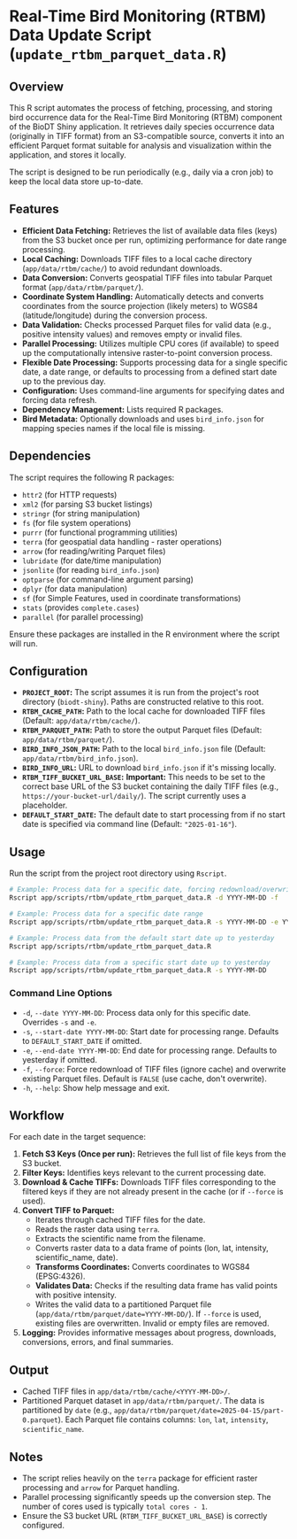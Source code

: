# Real-Time Bird Monitoring (RTBM) Data Update Script (`update_rtbm_parquet_data.R`)

## Overview

This R script automates the process of fetching, processing, and storing bird occurrence data for the Real-Time Bird Monitoring (RTBM) component of the BioDT Shiny application. It retrieves daily species occurrence data (originally in TIFF format) from an S3-compatible source, converts it into an efficient Parquet format suitable for analysis and visualization within the application, and stores it locally.

The script is designed to be run periodically (e.g., daily via a cron job) to keep the local data store up-to-date.

## Features

-   **Efficient Data Fetching:** Retrieves the list of available data files (keys) from the S3 bucket once per run, optimizing performance for date range processing.
-   **Local Caching:** Downloads TIFF files to a local cache directory (`app/data/rtbm/cache/`) to avoid redundant downloads.
-   **Data Conversion:** Converts geospatial TIFF files into tabular Parquet format (`app/data/rtbm/parquet/`).
-   **Coordinate System Handling:** Automatically detects and converts coordinates from the source projection (likely meters) to WGS84 (latitude/longitude) during the conversion process.
-   **Data Validation:** Checks processed Parquet files for valid data (e.g., positive intensity values) and removes empty or invalid files.
-   **Parallel Processing:** Utilizes multiple CPU cores (if available) to speed up the computationally intensive raster-to-point conversion process.
-   **Flexible Date Processing:** Supports processing data for a single specific date, a date range, or defaults to processing from a defined start date up to the previous day.
-   **Configuration:** Uses command-line arguments for specifying dates and forcing data refresh.
-   **Dependency Management:** Lists required R packages.
-   **Bird Metadata:** Optionally downloads and uses `bird_info.json` for mapping species names if the local file is missing.

## Dependencies

The script requires the following R packages:

-   `httr2` (for HTTP requests)
-   `xml2` (for parsing S3 bucket listings)
-   `stringr` (for string manipulation)
-   `fs` (for file system operations)
-   `purrr` (for functional programming utilities)
-   `terra` (for geospatial data handling - raster operations)
-   `arrow` (for reading/writing Parquet files)
-   `lubridate` (for date/time manipulation)
-   `jsonlite` (for reading `bird_info.json`)
-   `optparse` (for command-line argument parsing)
-   `dplyr` (for data manipulation)
-   `sf` (for Simple Features, used in coordinate transformations)
-   `stats` (provides `complete.cases`)
-   `parallel` (for parallel processing)

Ensure these packages are installed in the R environment where the script will run.

## Configuration

-   **`PROJECT_ROOT`:** The script assumes it is run from the project's root directory (`biodt-shiny`). Paths are constructed relative to this root.
-   **`RTBM_CACHE_PATH`:** Path to the local cache for downloaded TIFF files (Default: `app/data/rtbm/cache/`).
-   **`RTBM_PARQUET_PATH`:** Path to store the output Parquet files (Default: `app/data/rtbm/parquet/`).
-   **`BIRD_INFO_JSON_PATH`:** Path to the local `bird_info.json` file (Default: `app/data/rtbm/bird_info.json`).
-   **`BIRD_INFO_URL`:** URL to download `bird_info.json` if it's missing locally.
-   **`RTBM_TIFF_BUCKET_URL_BASE`:** **Important:** This needs to be set to the correct base URL of the S3 bucket containing the daily TIFF files (e.g., `https://your-bucket-url/daily/`). The script currently uses a placeholder.
-   **`DEFAULT_START_DATE`:** The default date to start processing from if no start date is specified via command line (Default: `"2025-01-16"`).

## Usage

Run the script from the project root directory using `Rscript`.

```bash
# Example: Process data for a specific date, forcing redownload/overwrite
Rscript app/scripts/rtbm/update_rtbm_parquet_data.R -d YYYY-MM-DD -f

# Example: Process data for a specific date range
Rscript app/scripts/rtbm/update_rtbm_parquet_data.R -s YYYY-MM-DD -e YYYY-MM-DD

# Example: Process data from the default start date up to yesterday
Rscript app/scripts/rtbm/update_rtbm_parquet_data.R

# Example: Process data from a specific start date up to yesterday
Rscript app/scripts/rtbm/update_rtbm_parquet_data.R -s YYYY-MM-DD
```

### Command Line Options

-   `-d`, `--date YYYY-MM-DD`: Process data only for this specific date. Overrides `-s` and `-e`.
-   `-s`, `--start-date YYYY-MM-DD`: Start date for processing range. Defaults to `DEFAULT_START_DATE` if omitted.
-   `-e`, `--end-date YYYY-MM-DD`: End date for processing range. Defaults to yesterday if omitted.
-   `-f`, `--force`: Force redownload of TIFF files (ignore cache) and overwrite existing Parquet files. Default is `FALSE` (use cache, don't overwrite).
-   `-h`, `--help`: Show help message and exit.

## Workflow

For each date in the target sequence:

1.  **Fetch S3 Keys (Once per run):** Retrieves the full list of file keys from the S3 bucket.
2.  **Filter Keys:** Identifies keys relevant to the current processing date.
3.  **Download & Cache TIFFs:** Downloads TIFF files corresponding to the filtered keys if they are not already present in the cache (or if `--force` is used).
4.  **Convert TIFF to Parquet:**
    -   Iterates through cached TIFF files for the date.
    -   Reads the raster data using `terra`.
    -   Extracts the scientific name from the filename.
    -   Converts raster data to a data frame of points (lon, lat, intensity, scientific_name, date).
    -   **Transforms Coordinates:** Converts coordinates to WGS84 (EPSG:4326).
    -   **Validates Data:** Checks if the resulting data frame has valid points with positive intensity.
    -   Writes the valid data to a partitioned Parquet file (`app/data/rtbm/parquet/date=YYYY-MM-DD/`). If `--force` is used, existing files are overwritten. Invalid or empty files are removed.
5.  **Logging:** Provides informative messages about progress, downloads, conversions, errors, and final summaries.

## Output

-   Cached TIFF files in `app/data/rtbm/cache/<YYYY-MM-DD>/`.
-   Partitioned Parquet dataset in `app/data/rtbm/parquet/`. The data is partitioned by `date` (e.g., `app/data/rtbm/parquet/date=2025-04-15/part-0.parquet`). Each Parquet file contains columns: `lon`, `lat`, `intensity`, `scientific_name`.

## Notes

-   The script relies heavily on the `terra` package for efficient raster processing and `arrow` for Parquet handling.
-   Parallel processing significantly speeds up the conversion step. The number of cores used is typically `total cores - 1`.
-   Ensure the S3 bucket URL (`RTBM_TIFF_BUCKET_URL_BASE`) is correctly configured.
